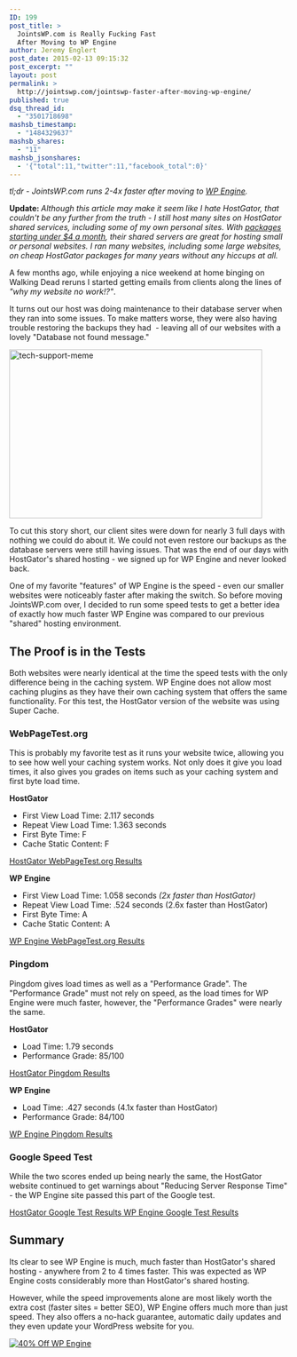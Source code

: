 ```yaml
---
ID: 199
post_title: >
  JointsWP.com is Really Fucking Fast
  After Moving to WP Engine
author: Jeremy Englert
post_date: 2015-02-13 09:15:32
post_excerpt: ""
layout: post
permalink: >
  http://jointswp.com/jointswp-faster-after-moving-wp-engine/
published: true
dsq_thread_id:
  - "3501718698"
mashsb_timestamp:
  - "1484329637"
mashsb_shares:
  - "11"
mashsb_jsonshares:
  - '{"total":11,"twitter":11,"facebook_total":0}'
---
```

<em>tl;dr - JointsWP.com runs 2-4x faster after moving to <a href="http://jointswp.com/loves/wp-engine-post" target="_blank">WP Engine</a>. </em>

<strong>Update: </strong><em>Although this article may make it seem like I hate HostGator, that couldn't be any further from the truth - I still host many sites on HostGator shared services, including some of my own personal sites. With <a href="http://jointswp.com/loves/host-gator-post" target="_blank">packages starting under $4 a month</a>, their shared servers are great for hosting small or personal websites. I ran many websites, including some large websites, on cheap HostGator packages for many years without any hiccups at all.</em>

A few months ago, while enjoying a nice weekend at home binging on Walking Dead reruns I started getting emails from clients along the lines of <em>"why my website no work!?"</em>.

It turns out our host was doing maintenance to their database server when they ran into some issues. To make matters worse, they were also having trouble restoring the backups they had  - leaving all of our websites with a lovely "Database not found message."

<!--more-->

<img class=" size-full wp-image-204 aligncenter" src="http://jointswp.com/wp-content/uploads/2015/02/tech-support-meme.jpg" alt="tech-support-meme" width="456" height="304" />

To cut this story short, our client sites were down for nearly 3 full days with nothing we could do about it. We could not even restore our backups as the database servers were still having issues. That was the end of our days with HostGator's shared hosting - we signed up for WP Engine and never looked back.

One of my favorite "features" of WP Engine is the speed - even our smaller websites were noticeably faster after making the switch. So before moving JointsWP.com over, I decided to run some speed tests to get a better idea of exactly how much faster WP Engine was compared to our previous "shared" hosting environment.
<h2>The Proof is in the Tests</h2>
Both websites were nearly identical at the time the speed tests with the only difference being in the caching system. WP Engine does not allow most caching plugins as they have their own caching system that offers the same functionality. For this test, the HostGator version of the website was using Super Cache.
<h3>WebPageTest.org</h3>
This is probably my favorite test as it runs your website twice, allowing you to see how well your caching system works. Not only does it give you load times, it also gives you grades on items such as your caching system and first byte load time.

<strong>HostGator</strong>
<ul>
	<li>First View Load Time: 2.117 seconds</li>
	<li>Repeat View Load Time: 1.363 seconds</li>
	<li>First Byte Time: F</li>
	<li>Cache Static Content: F</li>
</ul>
<a href="http://jointswp.com/wp-content/uploads/2015/02/hg-webpage.png" target="_blank">HostGator WebPageTest.org Results</a>

<strong>WP Engine</strong>
<ul>
	<li>First View Load Time: 1.058 seconds <em>(2x faster than HostGator)</em></li>
	<li>Repeat View Load Time: .524 seconds (2.6x faster than HostGator)</li>
	<li>First Byte Time: A</li>
	<li>Cache Static Content: A</li>
</ul>
<a href="http://jointswp.com/wp-content/uploads/2015/02/wpe-webpage.png" target="_blank">WP Engine WebPageTest.org Results</a>
<h3>Pingdom</h3>
Pingdom gives load times as well as a "Performance Grade". The "Performance Grade" must not rely on speed, as the load times for WP Engine were much faster, however, the "Performance Grades" were nearly the same.

<strong>HostGator</strong>
<ul>
	<li>Load Time: 1.79 seconds</li>
	<li>Performance Grade: 85/100</li>
</ul>
<a href="http://jointswp.com/wp-content/uploads/2015/02/hg-pingdom.png" target="_blank">HostGator Pingdom Results</a>

<strong>WP Engine</strong>
<ul>
	<li>Load Time: .427 seconds (4.1x faster than HostGator)</li>
	<li>Performance Grade: 84/100</li>
</ul>
<a href="http://jointswp.com/wp-content/uploads/2015/02/wpe-pingdom.png" target="_blank">WP Engine Pingdom Results</a>
<h3>Google Speed Test</h3>
While the two scores ended up being nearly the same, the HostGator website continued to get warnings about "Reducing Server Response Time" - the WP Engine site passed this part of the Google test.

<a href="http://jointswp.com/wp-content/uploads/2015/02/hg-google-test.png" target="_blank">HostGator Google Test Results</a><a href="http://jointswp.com/wp-content/uploads/2015/02/wpe-google-test.png" target="_blank">
WP Engine Google Test Results
</a>
<h2>Summary</h2>
Its clear to see WP Engine is much, much faster than HostGator's shared hosting - anywhere from 2 to 4 times faster. This was expected as WP Engine costs considerably more than HostGator's shared hosting.

However, while the speed improvements alone are most likely worth the extra cost (faster sites = better SEO), WP Engine offers much more than just speed. They also offers a no-hack guarantee, automatic daily updates and they even update your WordPress website for you.

<a href="http://jointswp.com/loves/wp-engine-40-offer" target="_blank"><img class=" aligncenter" src="http://static.shareasale.com/image/41388/FASTSITES-468x60-v1.jpg" alt="40% Off WP Engine" border="0" /></a>